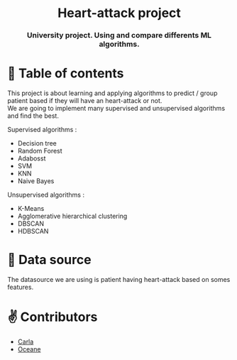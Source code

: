 <h1 align="center"> Heart-attack project </h1>

<h3 align="center"> University project. Using and compare differents ML algorithms.</h3>


# :orange_book: Table of contents 

This project is about learning and applying algorithms to predict / group patient based if they will have an heart-attack or not.  
We are going to implement many supervised and unsupervised algorithms and find the best.

Supervised algorithms : 
* Decision tree
* Random Forest
* Adabosst
* SVM
* KNN
* Naive Bayes

Unsupervised algorithms :
* K-Means
* Agglomerative hierarchical clustering
* DBSCAN
* HDBSCAN




# :seedling: Data source

The datasource we are using is patient having heart-attack based on somes features.

# :v: Contributors 

* <a href="https://github.com/Carla-FL"> Carla </a>
* <a href="https://github.com/oceanehlt"> Oceane </a>




 

